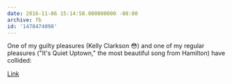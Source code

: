 ```yaml
---
date: 2016-11-06 15:14:58.000000000 -08:00
archive: fb
id: '1478474098'
---
```


One of my guilty pleasures (Kelly Clarkson 😳) and one of my regular pleasures ("It's Quiet Uptown," the most beautiful song from Hamilton) have collided:

[Link](https://www.youtube.com/watch?v=Fqw0uRLPp94)
